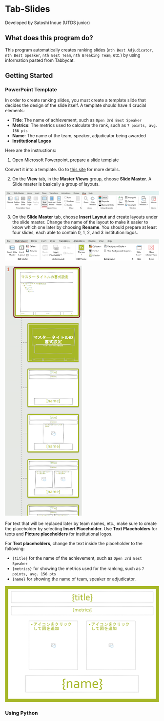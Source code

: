 # Tab-Slides

Developed by Satoshi Inoue (UTDS junior)

## What does this program do?

This program automatically creates ranking slides (`nth Best Adjudicator`, `nth Best Speaker`, `nth Best Team`, `nth Breaking Team`, etc.) by using information pasted from Tabbycat.

## Getting Started

### PowerPoint Template

In order to create ranking slides, you must create a template slide that decides the design of the slide itself. A template should have 4 crucial elements:

-   **Title**: The name of achievement, such as `Open 3rd Best Speaker`
-   **Metrics**: The metrics used to calculate the rank, such as `7 points, avg. 156 pts`
-   **Name**: The name of the team, speaker, adjudicator being awarded
-   **Institutional Logos**

Here are the instructions:

1. Open Microsoft Powerpoint, prepare a slide template

Convert it into a template. Go to [this site](https://support.microsoft.com/en-us/office/create-and-save-a-powerpoint-template-ee4429ad-2a74-4100-82f7-50f8169c8aca) for more details.

2. On the **View** tab, in the **Master Views** group, choose **Slide Master**. A Slide master is basically a group of layouts.

![View tab](docs/tab_view.png)

3. On the **Slide Master** tab, choose **Insert Layout** and create layouts under the slide master. Change the name of the layout to make it easier to know which one later by choosing **Rename**. You should prepare at least four slides, each able to contain 0, 1, 2, and 3 institution logos.

![Slide Master tab](docs/tab_slides_master.png)

![Layout example](docs/layouts_example.png)

For text that will be replaced later by team names, etc., make sure to create the placeholder by selecting **Insert Placeholder**. Use **Text Placeholders** for texts and **Picture placeholders** for institutional logos.

For **Text placeholders**, change the text inside the placeholder to the following:

-   `{title}` for the name of the achievement, such as `Open 3rd Best Speaker`
-   `{metrics}` for showing the metrics used for the ranking, such as `7 points, avg. 156 pts`
-   `{name}` for showing the name of team, speaker or adjudicator.

![Layout positioning example](docs/layout_position_example.png)

### Using Python
